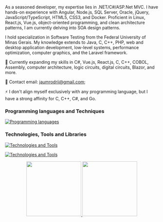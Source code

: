 As a seasoned developer, my expertise lies in .NET/C#/ASP.Net MVC. I have hands-on experience with Angular, Node.js, SQL Server, Oracle, jQuery, JavaScript/TypeScript, HTML5, CSS3, and Docker. Proficient in Linux, React.js, Vue.js, object-oriented programming, and clean architecture patterns, I am currently delving into SOA design patterns. 

I hold specialization in Software Testing from the Federal University of Minas Gerais. My knowledge extends to Java, C, C++, PHP, web and desktop application development, low-level systems, performance optimization, computer graphics, and the Laravel framework.

🌱 Currently expanding my skills in C#, Vue.js, React.js, C, C++, COBOL, Assembly, computer architecture, logic circuits, digital circuits, Blazor, and more.

💬 Contact email: jaumrodrii@gmail.com;

⚡ I don't align myself exclusively with any programming language, but I have a strong affinity for C, C++, C#, and Go.

 ### Programming languages and Techniques
[![Programming languages](https://skillicons.dev/icons?i=js,html,go,java,php,cs,css,cpp,c,vue,wasm,dotnet,linux,vim,ts,react,jquery,lua,aws,gcp,azure,rust,scala&perline=5&theme=light)](https://skillicons.dev)
 ### Technologies, Tools and Libraries
[![Technologies and Tools](https://skillicons.dev/icons?i=git,kubernetes,docker,react,jquerytheme=light)](https://skillicons.dev)

[![Technologies and Tools](https://skillicons.dev/icons?i=discord,bots,redis,redux,sass,sequelize,postgres,mongodb,cloudflare,selenium,jquerytheme=light)](https://skillicons.dev)


<div align="center">
  <a href="https://github.com/jaumdev1"> 
  <img height="180em" src="https://github-readme-stats.vercel.app/api?username=jaumdev1&show_icons=true&theme=dark&include_all_commits=true&count_private=true"/>
  <img height="180em" src="https://github-readme-stats.vercel.app/api/top-langs/?username=jaumdev1&layout=compact&langs_count=15&theme=dark"/>
</a>
</div>




  
